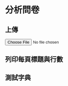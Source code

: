 # 分析問卷

<script src="https://unpkg.com/xlsx/dist/xlsx.full.min.js"></script>
<script src="https://cdn.jsdelivr.net/npm/chart.js"></script>

## 上傳
<div id="upload-file">
<input type="file" id="xlsxFile" accept=".xlsx" onchange="uploadFile()">
</div>

## 列印每頁標題與行數
<div id="worksheetsInfo"></div>

## 測試字典
<div id="worksheetsTest"></div>



<script>
// Global variable
let workbook;
let mappingTable;

// Define helper functions
function uploadFile(file) {
    return new Promise((resolve, reject) => {
        const reader = new FileReader();
        reader.onload = function(e) {
            resolve(new Uint8Array(e.target.result));
        };
        reader.onerror = reject;
        reader.readAsArrayBuffer(file);
    });
}

function parseXLSX(data) {
    return XLSX.read(data, {type: 'array'});
}

async function uploadParseXLSX() {
    const xlsxFile = document.getElementById('xlsxFile').files[0];
    if (!xlsxFile) {
        alert('No file selected!');
        return;
    }

    const data = await uploadFile(xlsxFile);
    workbook = parseXLSX(data);

    return workbook.Sheets;  // Return sheets for the printInfo function
}

function createDict(sheetTranslate) {
    let dict = {};

    // Loop through each line in the translation sheet
    sheetTranslate.forEach((line, index) => {
        if (index === 0) return;  // Skip header

        // Line format: [type, en, zh, ...]

        let type = line[0];  // First column is the type

        // Loop through each language in the line, starting from the 2nd column
        for(let j=1; j<line.length; j++){
            let lang = sheetTranslate[0][j];  // Get language from header
            let text = line[j];  // Get corresponding text

            // Initialize language dict if not present
            if (!dict[lang]) dict[lang] = {};

            if (type) {
                // If type is present, create new question entry
                dict[lang][text] = { type, ans: [], ansnum: {} };
            } else {
                // If type is not present, append to answer array of the most recent question
                let recentQuestionKey = Object.keys(dict[lang])[Object.keys(dict[lang]).length - 1];
                dict[lang][recentQuestionKey].ans.push(text);
                dict[lang][recentQuestionKey].ansnum[text] = dict[lang][recentQuestionKey].ans.length;
            }
        }
    });

    return dict;
}

function TestingDict() {
    
    // Display output on the webpage
    const dictInfo = document.getElementById('worksheetsTest');
    
    // Clear any previous info
    dictInfo.innerHTML = '';

    // Test the zh language
    const zhQuestion = '平常使用哪些平台獲取AI相關使用技巧，而且是真的在使用?';
    const p1 = document.createElement('p');
    p1.textContent = mappingTable['zh'][zhQuestion].type;
    dictInfo.appendChild(p1);

    const p2 = document.createElement('p');
    p2.textContent = mappingTable['zh'][zhQuestion].ans.join(', ');
    dictInfo.appendChild(p2);

    const p3 = document.createElement('p');
    p3.textContent = 'youtube: ' + mappingTable['zh'][zhQuestion].ansnum['youtube'];
    dictInfo.appendChild(p3);

    // Test the en language
    const enQuestion = 'What type of media would you like to see?';
    const p4 = document.createElement('p');
    p4.textContent = mappingTable['en'][enQuestion].type;
    dictInfo.appendChild(p4);

    const p5 = document.createElement('p');
    p5.textContent = mappingTable['en'][enQuestion].ans.join(', ');
    dictInfo.appendChild(p5);

    const p6 = document.createElement('p');
    p6.textContent = 'Audio (e.g.: Podcast): ' + mappingTable['en'][enQuestion].ansnum['Audio (e.g.: Podcast)'];
    dictInfo.appendChild(p6);}

async function uploadAndTest() {
    const sheets = await uploadParseXLSX();
    const sheetTranslate = workbook.Sheets['Translate'];
    mappingTable = createDict(sheetTranslate);
    TestingDict();
}

document.getElementById('xlsxFile').addEventListener('change', uploadAndTest);
</script>
